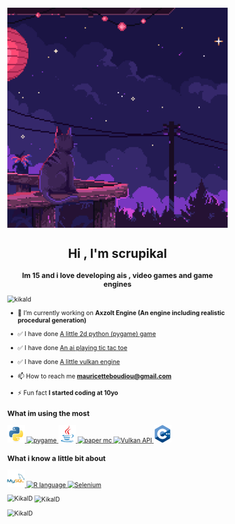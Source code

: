 <p align="center">
  <img alt="Bonfire" src="cat.gif" />
</p>

<h1 align="center">Hi , I'm scrupikal</h1>
<h3 align="center">Im 15 and i love developing ais , video games and game engines</h3>

<p align="left"> <img src="https://komarev.com/ghpvc/?username=kikald&label=Profile%20views&color=0e75b6&style=flat" alt="kikald" /> </p>

- 🔭 I’m currently working on **Axzolt Engine (An engine including realistic procedural generation)**

- ✅ I have done [A little 2d python (pygame) game](https://github.com/KikalD/BOMB-DASH)

- ✅ I have done [An ai playing tic tac toe](https://github.com/KikalD/Morpion-Ai)

- ✅ I have done [A little vulkan engine](https://github.com/KikalD/glowing_engine)

- 📫 How to reach me **mauricetteboudiou@gmail.com**

- ⚡ Fun fact **I started coding at 10yo**

<h3 align="left">What im using the most </h3>

<a href="https://www.python.org" target="_blank" rel="noreferrer"> <img src="https://raw.githubusercontent.com/devicons/devicon/master/icons/python/python-original.svg" alt="python" width="40" height="40"/> </a> <a href="https://www.pygame.org" target="_blank" rel="noreferrer"> <img src="https://cdn.worldvectorlogo.com/logos/pygame-1.svg" alt="pygame" width="80" height="40"/> </a> 
<a href="https://www.java.com" target="_blank" rel="noreferrer"> <img src="https://raw.githubusercontent.com/devicons/devicon/master/icons/java/java-original.svg" alt="java" width="40" height="40"/> </a> <a href="https://papermc.io/" target="_blank" rel="noreferrer"> <img src="https://cdn.worldvectorlogo.com/logos/papermc.svg" alt="paper mc" width="40" height="40"/> </a> <a href="https://www.vulkan.org/" target="_blank" rel="noreferrer"> <img src="https://cdn.worldvectorlogo.com/logos/vulkan.svg" alt="Vulkan API" width="80" height="40"/> </a> <a href="https://www.w3schools.com/cpp/" target="_blank" rel="noreferrer"> <img src="https://raw.githubusercontent.com/devicons/devicon/master/icons/cplusplus/cplusplus-original.svg" alt="cplusplus" width="40" height="40"/> </a> </p>

<h3 align="left">What i know a little bit about</h3>

<a href="https://www.mysql.com/" target="_blank" rel="noreferrer"> <img src="https://raw.githubusercontent.com/devicons/devicon/master/icons/mysql/mysql-original-wordmark.svg" alt="mysql" width="40" height="40"/> </a> <a href="[https://www.r-project.org/](https://www.r-project.org/)" target="_blank" rel="noreferrer"> <img src="https://cdn.worldvectorlogo.com/logos/r-lang.svg" alt="R language" width="50" height="40"/> </a> <a href="https://www.selenium.dev" target="_blank" rel="noreferrer"> <img src="https://raw.githubusercontent.com/detain/svg-logos/780f25886640cef088af994181646db2f6b1a3f8/svg/selenium-logo.svg" alt="Selenium" width="40" height="40"/> </a> </p>



<p><img align="left" src="https://github-readme-stats.vercel.app/api/top-langs?username=KikalD&show_icons=true&locale=en&layout=compact" alt="KikalD" /></p>

<p>&nbsp;<img align="center" src="https://github-readme-stats.vercel.app/api?username=KikalD&show_icons=true&locale=en" alt="KikalD" /></p>

<p><img align="center" src="https://github-readme-streak-stats.herokuapp.com/?user=KikalD&" alt="KikalD" /></p>
